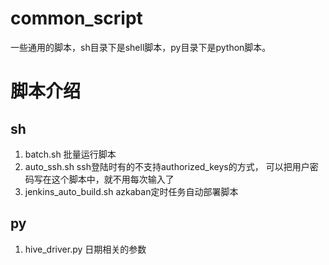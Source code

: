 # common_script
一些通用的脚本，sh目录下是shell脚本，py目录下是python脚本。
# 脚本介绍
## sh
1. batch.sh        批量运行脚本
2. auto_ssh.sh     ssh登陆时有的不支持authorized_keys的方式， 可以把用户密码写在这个脚本中，就不用每次输入了
3. jenkins_auto_build.sh  azkaban定时任务自动部署脚本

## py
1. hive_driver.py  日期相关的参数
